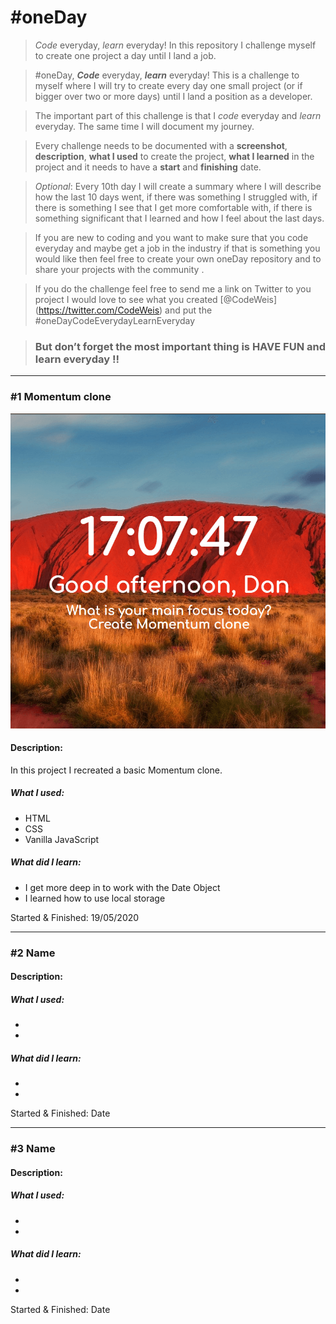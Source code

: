 # #oneDay
> *Code* everyday, *learn* everyday!
> In this repository I challenge myself to create one project a day until I land a job.

> #oneDay, ***Code*** everyday, ***learn*** everyday! This is a challenge to myself where I will try to create every day one small project (or if bigger over two or more days) until I land a position as a developer.

> The important part of this challenge is that I *code* everyday and *learn* everyday. The same time I will document my journey.

> Every challenge needs to be documented with a **screenshot**, **description**, **what I used** to create the project, **what I learned** in the project and it needs to have a **start** and **finishing** date.

> *Optional*: Every 10th day I will create a summary where I will describe how the last 10 days went, if there was something I struggled with, if there is something I see that I get more comfortable with, if there is something significant that I learned and how I feel about the last days.  

> If you are new to coding and you want to make sure that you code everyday and maybe get a job in the industry if that is something you would like then feel free to create your own oneDay repository  and to share your projects with the community .

> If you do the challenge feel free to send me a link on Twitter to you project I would love to see what you created [@CodeWeis] (https://twitter.com/CodeWeis) and put the #oneDayCodeEverydayLearnEveryday


> ### But don’t forget the most important thing is HAVE FUN and learn everyday !!

---

### #1 Momentum clone

![Momentum screenshot](001MomentumClone/1momentum.png)

#### Description:
In this project I recreated a basic Momentum clone.

##### What I used:
- HTML
- CSS
- Vanilla JavaScript

##### What did I learn:
- I get more deep in to work with the Date Object
- I learned how to use local storage

Started & Finished: 19/05/2020

---

### #2 Name

#### Description:

##### What I used:
-
-

##### What did I learn:
-
-

Started & Finished: Date

---

### #3 Name

#### Description:

##### What I used:
-
-

##### What did I learn:
-
-

Started & Finished: Date
